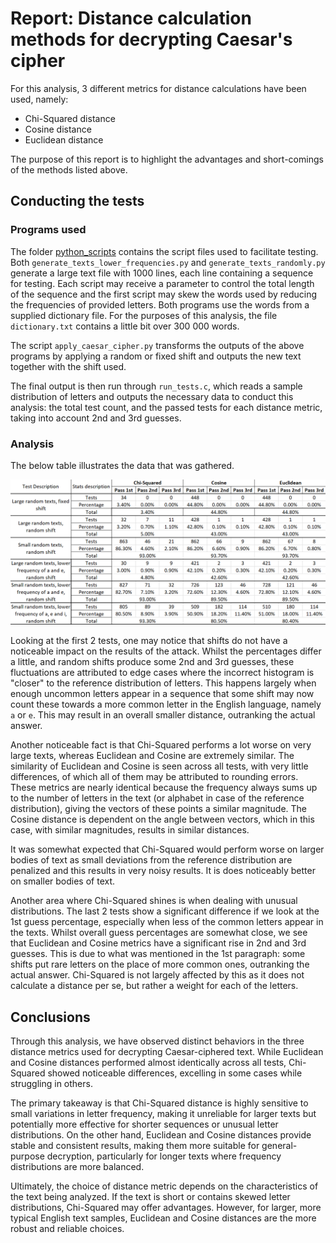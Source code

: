 # Report: Distance calculation methods for decrypting Caesar's cipher

For this analysis, 3 different metrics for distance calculations have been used, namely:
- Chi-Squared distance
- Cosine distance
- Euclidean distance

The purpose of this report is to highlight the advantages and short-comings of the methods listed above.

## Conducting the tests

### Programs used

The folder [python_scripts](python_scripts) contains the script files used to facilitate testing.
Both `generate_texts_lower_frequencies.py` and `generate_texts_randomly.py` generate a large text file with 1000
lines, each line containing a sequence for testing. Each script may receive a parameter to control the total length
of the sequence and the first script may skew the words used by reducing the frequencies of provided letters.
Both programs use the words from a supplied dictionary file. For the purposes of this analysis, the file `dictionary.txt`
contains a little bit over 300 000 words.

The script `apply_caesar_cipher.py` transforms the outputs of the above programs by applying a random or fixed shift
and outputs the new text together with the shift used.

The final output is then run through `run_tests.c`, which reads a sample distribution of letters and outputs the necessary data to conduct
this analysis: the total test count, and the passed tests for each distance metric, taking into account 2nd and 3rd
guesses.

### Analysis

The below table illustrates the data that was gathered.

![table.png](table.png)

Looking at the first 2 tests, one may notice that shifts do not have a noticeable impact on the results of the attack.
Whilst the percentages differ a little, and random shifts produce some 2nd and 3rd guesses, these fluctuations
are attributed to edge cases where the incorrect histogram is "closer" to the reference distribution of letters. This
happens largely when enough uncommon letters appear in a sequence that some shift may now count these towards a more common
letter in the English language, namely `a` or `e`. This may result in an overall smaller distance, outranking the actual
answer.

Another noticeable fact is that Chi-Squared performs a lot worse on very large texts, whereas Euclidean and Cosine are
extremely similar. The similarity of Euclidean and Cosine is seen across all tests, with very little differences, of which
all of them may be attributed to rounding errors. These metrics are nearly identical because the frequency always
sums up to the number of letters in the text (or alphabet in case of the reference distribution), giving the vectors
of these points a similar magnitude. The Cosine distance is dependent on the angle between vectors, which in this
case, with similar magnitudes, results in similar distances.

It was somewhat expected that Chi-Squared would perform worse on larger bodies of text as small deviations from the reference
distribution are penalized and this results in very noisy results. It is does noticeably better on smaller bodies of text.

Another area where Chi-Squared shines is when dealing with unusual distributions. The last 2 tests show a significant difference
if we look at the 1st guess percentage, especially when less of the common letters appear in the texts. Whilst overall
guess percentages are somewhat close, we see that Euclidean and Cosine metrics have a significant rise in 2nd and 3rd guesses.
This is due to what was mentioned in the 1st paragraph: some shifts put rare letters on the place of more common ones,
outranking the actual answer. Chi-Squared is not largely affected by this as it does not calculate a distance per se,
but rather a weight for each of the letters.

## Conclusions

Through this analysis, we have observed distinct behaviors in the three distance 
metrics used for decrypting Caesar-ciphered text. While Euclidean and 
Cosine distances performed almost identically across all tests, 
Chi-Squared showed noticeable differences, excelling in some cases while struggling in others.

The primary takeaway is that Chi-Squared distance is highly sensitive to small variations in letter 
frequency, making it unreliable for larger texts but potentially more effective for shorter sequences 
or unusual letter distributions. On the other hand, Euclidean and Cosine distances provide stable 
and consistent results, making them more suitable for general-purpose decryption, particularly for 
longer texts where frequency distributions are more balanced.

Ultimately, the choice of distance metric depends on the characteristics of the text being analyzed. 
If the text is short or contains skewed letter distributions, Chi-Squared may offer advantages. 
However, for larger, more typical English text samples, Euclidean and Cosine distances are the more 
robust and reliable choices.